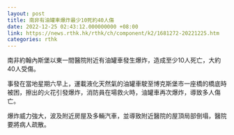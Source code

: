 ```yaml
---
layout: post
title: 南非有油罐車爆炸最少10死約40人傷
date: 2022-12-25 02:43:12.000000000 +08:00
link: https://news.rthk.hk/rthk/ch/component/k2/1681272-20221225.htm
categories: rthk
---
```


南非約翰內斯堡以東一間醫院附近有油罐車發生爆炸，造成至少10人死亡，大約40人受傷。

事發在當地星期六早上，運載液化天然氣的油罐車駛至博克斯堡市一座橋的橋底時被困，擦出的火花引發爆炸，消防員在場救火時，油罐車再次爆炸，導致多人傷亡。

爆炸威力強大，波及附近房屋及多輛汽車，並導致附近醫院的屋頂局部倒塌，醫院要將病人疏散。
